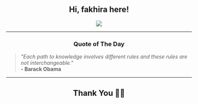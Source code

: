 <h2 align="center"> Hi, fakhira here!</h2>

<p align="center">
<a href="https://github.com/fakhiralkda" alt="github streak"><img src="https://dvst-streak.herokuapp.com/?user=fakhiralkda&theme=tokyonight&fire=DD472C"></a>
</p>

<hr>
<h3 align="center">Quote of The Day</h3>
<p align="center">
<blockquote>
<i>"Each path to knowledge involves different rules and these rules are not interchangeable."</i>
<br>
<b>- Barack Obama</b>
</blockquote>
</p>


<hr>
<h2 align="center">Thank You 🙏🏼</h2>
